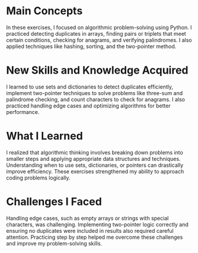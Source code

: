 # Main Concepts
In these exercises, I focused on algorithmic problem-solving using Python. I practiced detecting duplicates in arrays, finding pairs or triplets that meet certain conditions, checking for anagrams, and verifying palindromes. I also applied techniques like hashing, sorting, and the two-pointer method.

# New Skills and Knowledge Acquired
I learned to use sets and dictionaries to detect duplicates efficiently, implement two-pointer techniques to solve problems like three-sum and palindrome checking, and count characters to check for anagrams. I also practiced handling edge cases and optimizing algorithms for better performance.

# What I Learned
I realized that algorithmic thinking involves breaking down problems into smaller steps and applying appropriate data structures and techniques. Understanding when to use sets, dictionaries, or pointers can drastically improve efficiency. These exercises strengthened my ability to approach coding problems logically.

# Challenges I Faced
Handling edge cases, such as empty arrays or strings with special characters, was challenging. Implementing two-pointer logic correctly and ensuring no duplicates were included in results also required careful attention. Practicing step by step helped me overcome these challenges and improve my problem-solving skills.